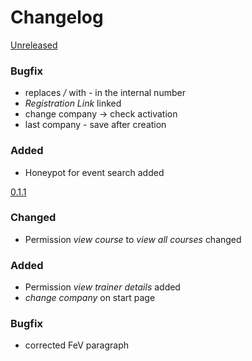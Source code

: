 # Changelog

[Unreleased]
### Bugfix
- replaces */* with *-* in the internal number
- *Registration Link* linked
- change company -> check activation
- last company - save after creation

### Added
- Honeypot for event search added

[0.1.1]
### Changed
- Permission *view course* to *view all courses* changed

### Added
- Permission *view trainer details* added
- *change company* on start page

### Bugfix
- corrected FeV paragraph

[Unreleased]: https://github.com/prevplan/ausbilder.org/compare/v0.1.1...master
[0.1.1]: https://github.com/prevplan/ausbilder.org/compare/v0.1...v0.1.1